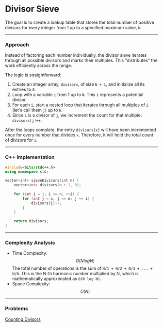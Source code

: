 # Divisor Sieve

The goal is to create a lookup table that stores the total number of positive divisors for every integer from 1 up to a specified maximum value, `N`.

***

### Approach

Instead of factoring each number individually, the divisor sieve iterates through all possible divisors and marks their multiples. This "distributes" the work efficiently across the range.

The logic is straightforward:

1. Create an integer array, `divisors`, of size `N + 1`, and initialize all its entries to `0`.
2. Loop with a variable `i` from 1 up to `N`. This `i` represents a potential divisor.
3. For each `i`, start a nested loop that iterates through all multiples of `i` (let's call them `j`) up to `N`.
4. Since `i` is a divisor of `j`, we increment the count for that multiple: `divisors[j]++`.

After the loops complete, the entry `divisors[x]` will have been incremented once for every number that divides `x`. Therefore, it will hold the total count of divisors for `x`.

***

### C++ Implementation

```cpp
#include<bits/stdc++.h>
using namespace std;

vector<int> sieveDivisors(int n) {
    vector<int> divisors(n + 1, 0);
    
    for (int i = 1; i <= n; ++i) {
        for (int j = i; j <= n; j += i) {
            divisors[j]++;
        }
    }
    
    return divisors;
}
```

***

### Complexity Analysis

* Time Complexity: $$O(NlogN)$$ The total number of operations is the sum of `N/1 + N/2 + N/3 + ... + N/N`. This is the N-th harmonic number multiplied by N, which is mathematically approximated as `O(N log N)`.
* Space Complexity: $$O(N)$$&#x20;

***

### Problems

[Counting Divisors](https://cses.fi/problemset/task/1713)
